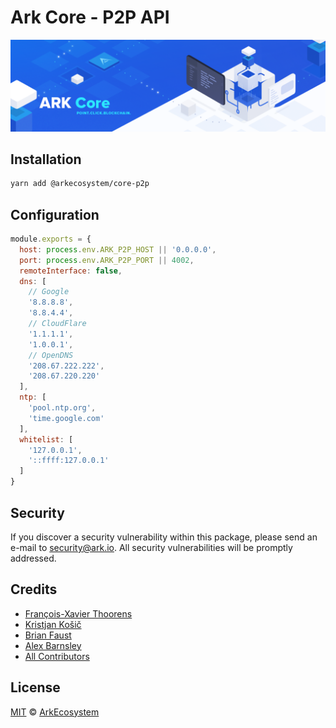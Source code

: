 # Ark Core - P2P API

<p align="center">
    <img src="../../banner.png?sanitize=true" />
</p>

## Installation

```bash
yarn add @arkecosystem/core-p2p
```

## Configuration

```js
module.exports = {
  host: process.env.ARK_P2P_HOST || '0.0.0.0',
  port: process.env.ARK_P2P_PORT || 4002,
  remoteInterface: false,
  dns: [
    // Google
    '8.8.8.8',
    '8.8.4.4',
    // CloudFlare
    '1.1.1.1',
    '1.0.0.1',
    // OpenDNS
    '208.67.222.222',
    '208.67.220.220'
  ],
  ntp: [
    'pool.ntp.org',
    'time.google.com'
  ],
  whitelist: [
    '127.0.0.1',
    '::ffff:127.0.0.1'
  ]
}
```

## Security

If you discover a security vulnerability within this package, please send an e-mail to security@ark.io. All security vulnerabilities will be promptly addressed.

## Credits

- [François-Xavier Thoorens](https://github.com/fix)
- [Kristjan Košič](https://github.com/kristjank)
- [Brian Faust](https://github.com/faustbrian)
- [Alex Barnsley](https://github.com/alexbarnsley)
- [All Contributors](../../../../contributors)

## License

[MIT](LICENSE) © [ArkEcosystem](https://ark.io)
